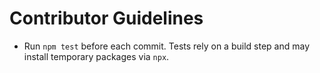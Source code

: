 # Contributor Guidelines

- Run `npm test` before each commit. Tests rely on a build step and may install temporary packages via `npx`.
